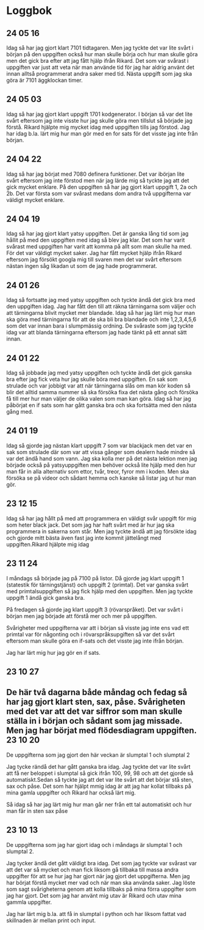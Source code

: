 Loggbok
==============

24 05 16
--------------
Idag så har jag gjort klart 7101 tidtagaren. Men jag tyckte det var lite svårt i början på den uppgiften också hur man skulle börja och hur man skulle göra men det gick bra efter att jag fått hjälp ifrån Rikard. Det som var svårast i uppgiften var just att veta när man använde tid för jag har aldrig använt det innan alltså programmerat andra saker med tid. Nästa uppgift som jag ska göra är 7101 äggklockan timer. 

24 05 03
-------------
Idag så har jag gjort klart uppgift 1701 kodgenerator. I början så var det lite svårt eftersom jag inte visste hur jag skulle göra men tillslut så började jag förstå. Rikard hjälpte mig mycket idag med uppgiften tills jag förstod. Jag har idag b.la. lärt mig hur man gör med en for sats för det visste jag inte från början. 



24 04 22
------------
Idag så har jag börjat med 7080 definera funktioner. Det var ibörjan lite svårt eftersom jag inte förstod men när jag lärde mig så tyckte jag att det gick mycket enklare. På den uppgiften så har jag gjort klart uppgift 1, 2a och 2b. Det var första som var svårast medans dom andra två uppgifterna var väldigt mycket enklare. 


24 04 19
------------
Idag så har jag gjort klart yatsy uppgiften. Det är ganska lång tid som jag hållit på med den uppgiften med idag så blev jag klar. Det som har varit svårast med uppgiften har varit att komma på allt som man skulle ha med. För det var väldigt mycket saker. 
Jag har fått mycket hjälp ifrån Rikard eftersom jag försökt googla mig till svaren men det var svårt eftersom nästan ingen såg likadan ut som de jag hade programmerat. 

24 01 26
-------------

Idag så fortsatte jag med yatsy uppgiften och tyckte ändå det gick bra med den uppgiften idag. Jag har fått den till att räkna tärningarna som väljer och att tärningarna blivit mycket mer blandade. Idag så har jag lärt mig hur man ska göra med tärningarna för att de ska bli bra blandade och inte 1,2,3,4,5,6 som det var innan bara i slumpmässig ordning. De svåraste som jag tyckte idag var att blanda tärningarna eftersom jag hade tänkt på ett annat sätt innan. 

24 01 22
-------------

Idag så jobbade jag med yatsy uppgiften och tyckte ändå det gick ganska bra efter jag fick veta hur jag skulle böra med uppgiften. En sak som strulade och var jobbigt var att när tärningarna slås om man kör koden så blir det alltid samma nummer så ska försöka fixa det nästa gång och försöka få till mer hur man väljer de olika valen som man kan göra. Idag så har jag påbörjat en if sats som har gått ganska bra och ska fortsätta med den nästa gång med.

24 01 19
-------------

Idag så gjorde jag nästan klart uppgift 7 som var blackjack men det var en sak som strulade där som var att vissa gånger som dealern hade mindre så var det ändå hand som vann. Jag ska kolla mer på det nästa lektion men jag började också på yatsyuppgiften men behöver också lite hjälp med den hur man får in alla alternativ som ettor, tvår, treor, fyror mm i koden. 
Men ska försöka se på videor och sådant hemma och kanske så listar jag ut hur man gör.

23 12 15
-------------
Idag så har jag hållt på med att programmera en väldigt svår uppgift för mig som heter black jack. Det som jag har haft svårt med är hur jag ska programmera in sakerna som står. Men jag tyckte ändå att jag försökte idag och gjorde mitt bästa även fast jag inte kommit jättelångt med uppgiften.Rikard hjälpte mig idag 

23 11 24
-------------
I måndags så började jag på 7100 på listor. Då gjorde jag klart uppgift 1 (statestik för tärningstjänst) och uppgift 2 (primtal). Det var ganska svårt med primtalsuppgiften så jag fick hjälp med den uppgiften. Men jag tyckte uppgift 1 ändå gick ganska bra. 

På fredagen så gjorde jag klart uppgift 3 (rövarspråket). Det var svårt i början men jag började att förstå mer och mer på uppgiften. 

Svårigheter med uppgifterna var att i början så visste jag inte ens vad ett primtal var för någonting och i rövarspråksupgiften så var det svårt eftersom man skulle göra en if-sats och det visste jag inte ifrån början. 

Jag har lärt mig hur jag gör en if sats. 

23 10 27
-------------

De här två dagarna både måndag och fedag så har jag gjort klart sten, sax, påse. Svårigheten med det var att det var siffror som man skulle ställa in i början och sådant som jag missade. 
Men jag har börjat med flödesdiagram uppgiften.
23 10 20
-------------

De uppgifterna som jag gjort den här veckan är slumptal 1 och slumptal 2

Jag tycke rändå det har gått ganska bra idag. Jag tyckte det var lite svårt att få ner beloppet i slumptal så gick ifrån 100, 99, 98 och att det gjorde så automatiskt.Sedan så tyckte jag att det var lite svårt att det börjar stå sten, sax och påse. Det som har hjälpt mmig idag är att jag har kollat tillbaks på mina gamla uppgifter och Rikard har också lärt mig.

Så idag så har jag lärt mig hur man går ner från ett tal automatiskt och hur man får in sten sax påse 

23 10 13
-------------

De uppgifterna som jag har gjort idag och i måndags är slumptal 1 och slumptal 2.

Jag tycker ändå det gått väldigt bra idag. Det som jag tyckte var svårast var att det var så mycket och man fick liksom gå tillbaka till massa andra uppgifter för att se hur jag har gjort när jag gjort det uppgifterna. Men jag har börjat förstå mycket mer vad och när man ska använda saker. Jag löste som sagt svårigheterna genom att kolla tillbaks på mina förra uppgifter som jag har gjort. Det som jag har använt mig utav är Rikard och utav mina gammla uppgifter. 

Jag har lärt mig b.la. att få in slumptal i python och har liksom fattat vad skillnaden är mellan print och input. 
